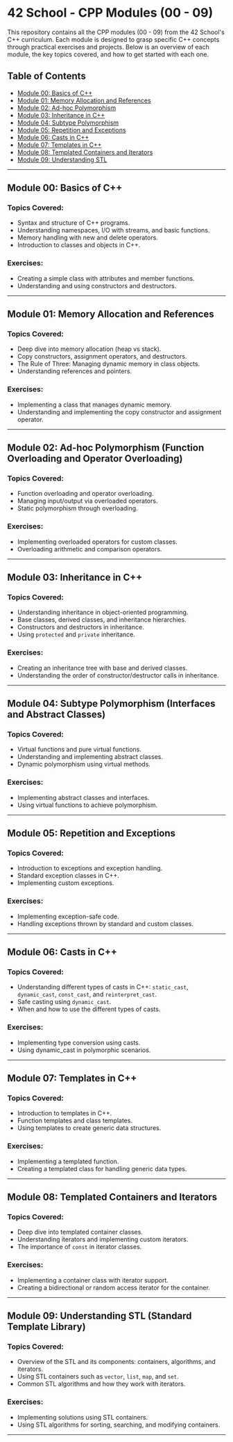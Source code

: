 # 42 School - CPP Modules (00 - 09)

This repository contains all the CPP modules (00 - 09) from the 42 School's C++ curriculum. Each module is designed to grasp specific C++ concepts through practical exercises and projects. Below is an overview of each module, the key topics covered, and how to get started with each one.

## Table of Contents
- [Module 00: Basics of C++](#module-00-basics-of-c)
- [Module 01: Memory Allocation and References](#module-01-memory-allocation-and-references)
- [Module 02: Ad-hoc Polymorphism](#module-02-ad-hoc-polymorphism)
- [Module 03: Inheritance in C++](#module-03-inheritance-in-c)
- [Module 04: Subtype Polymorphism](#module-04-subtype-polymorphism)
- [Module 05: Repetition and Exceptions](#module-05-repetition-and-exceptions)
- [Module 06: Casts in C++](#module-06-casts-in-c)
- [Module 07: Templates in C++](#module-07-templates-in-c)
- [Module 08: Templated Containers and Iterators](#module-08-templated-containers-and-iterators)
- [Module 09: Understanding STL](#module-09-understanding-stl)

---

## Module 00: Basics of C++
### Topics Covered:
- Syntax and structure of C++ programs.
- Understanding namespaces, I/O with streams, and basic functions.
- Memory handling with new and delete operators.
- Introduction to classes and objects in C++.

### Exercises:
- Creating a simple class with attributes and member functions.
- Understanding and using constructors and destructors.

---

## Module 01: Memory Allocation and References
### Topics Covered:
- Deep dive into memory allocation (heap vs stack).
- Copy constructors, assignment operators, and destructors.
- The Rule of Three: Managing dynamic memory in class objects.
- Understanding references and pointers.

### Exercises:
- Implementing a class that manages dynamic memory.
- Understanding and implementing the copy constructor and assignment operator.

---

## Module 02: Ad-hoc Polymorphism (Function Overloading and Operator Overloading)
### Topics Covered:
- Function overloading and operator overloading.
- Managing input/output via overloaded operators.
- Static polymorphism through overloading.

### Exercises:
- Implementing overloaded operators for custom classes.
- Overloading arithmetic and comparison operators.

---

## Module 03: Inheritance in C++
### Topics Covered:
- Understanding inheritance in object-oriented programming.
- Base classes, derived classes, and inheritance hierarchies.
- Constructors and destructors in inheritance.
- Using `protected` and `private` inheritance.

### Exercises:
- Creating an inheritance tree with base and derived classes.
- Understanding the order of constructor/destructor calls in inheritance.

---

## Module 04: Subtype Polymorphism (Interfaces and Abstract Classes)
### Topics Covered:
- Virtual functions and pure virtual functions.
- Understanding and implementing abstract classes.
- Dynamic polymorphism using virtual methods.

### Exercises:
- Implementing abstract classes and interfaces.
- Using virtual functions to achieve polymorphism.

---

## Module 05: Repetition and Exceptions
### Topics Covered:
- Introduction to exceptions and exception handling.
- Standard exception classes in C++.
- Implementing custom exceptions.

### Exercises:
- Implementing exception-safe code.
- Handling exceptions thrown by standard and custom classes.

---

## Module 06: Casts in C++
### Topics Covered:
- Understanding different types of casts in C++: `static_cast`, `dynamic_cast`, `const_cast`, and `reinterpret_cast`.
- Safe casting using `dynamic_cast`.
- When and how to use the different types of casts.

### Exercises:
- Implementing type conversion using casts.
- Using dynamic_cast in polymorphic scenarios.

---

## Module 07: Templates in C++
### Topics Covered:
- Introduction to templates in C++.
- Function templates and class templates.
- Using templates to create generic data structures.

### Exercises:
- Implementing a templated function.
- Creating a templated class for handling generic data types.

---

## Module 08: Templated Containers and Iterators
### Topics Covered:
- Deep dive into templated container classes.
- Understanding iterators and implementing custom iterators.
- The importance of `const` in iterator classes.

### Exercises:
- Implementing a container class with iterator support.
- Creating a bidirectional or random access iterator for the container.

---

## Module 09: Understanding STL (Standard Template Library)
### Topics Covered:
- Overview of the STL and its components: containers, algorithms, and iterators.
- Using STL containers such as `vector`, `list`, `map`, and `set`.
- Common STL algorithms and how they work with iterators.

### Exercises:
- Implementing solutions using STL containers.
- Using STL algorithms for sorting, searching, and modifying containers.

---
